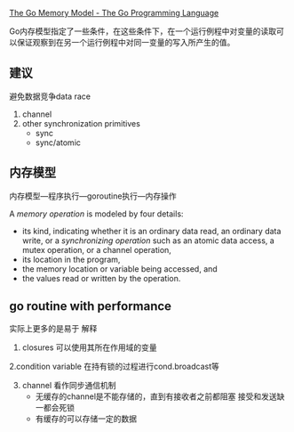 [The Go Memory Model - The Go Programming Language](https://go.dev/ref/mem#introduction)

Go内存模型指定了一些条件，在这些条件下，在一个运行例程中对变量的读取可以保证观察到在另一个运行例程中对同一变量的写入所产生的值。 

## 建议

避免数据竞争data race

1. channel
2. other synchronization primitives
   - sync
   - sync/atomic

## 内存模型

内存模型—程序执行—goroutine执行—内存操作

A *memory operation* is modeled by four details:

- its kind, indicating whether it is an ordinary data read, an ordinary data write, or a *synchronizing operation* such as an atomic data access, a mutex operation, or a channel operation,
- its location in the program,
- the memory location or variable being accessed, and
- the values read or written by the operation.





## go routine with performance

实际上更多的是易于 解释

1. closures
   可以使用其所在作用域的变量

2.condition variable
在持有锁的过程进行cond.broadcast等

3. channel
   看作同步通信机制 
   - 无缓存的channel是不能存储的，直到有接收者之前都阻塞
     接受和发送缺一都会死锁
   - 有缓存的可以存储一定的数据

 
